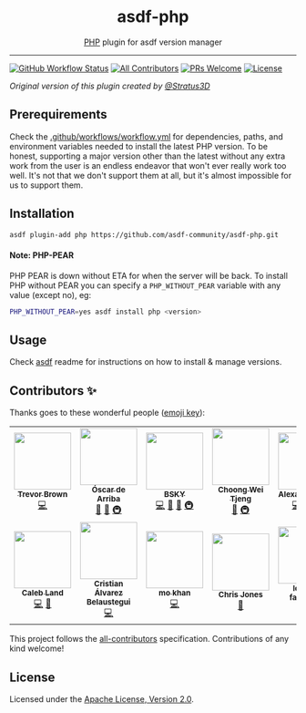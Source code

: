 <div align="center">
<h1>asdf-php</h1>
<span><a href="https://www.php.net">PHP</a> plugin for asdf version manager</span>
</div>
<hr />

[![GitHub Workflow Status](https://img.shields.io/github/workflow/status/asdf-community/asdf-php/Main%20workflow?style=flat-square)](https://github.com/asdf-community/asdf-php/actions)
[![All Contributors](https://img.shields.io/badge/all_contributors-14-orange.svg?style=flat-square)](#contributors-)
[![PRs Welcome](https://img.shields.io/badge/PRs-welcome-brightgreen.svg?style=flat-square)](http://makeapullrequest.com)
[![License](https://img.shields.io/github/license/asdf-community/asdf-php?style=flat-square&color=brightgreen)](https://github.com/asdf-community/asdf-php/blob/master/LICENSE)

_Original version of this plugin created by
[@Stratus3D](https://github.com/Stratus3D)_

## Prerequirements

Check the [.github/workflows/workflow.yml](.github/workflows/workflow.yml) for
dependencies, paths, and environment variables needed to install the latest PHP
version. To be honest, supporting a major version other than the latest without
any extra work from the user is an endless endeavor that won't ever really work
too well. It's not that we don't support them at all, but it's almost impossible
for us to support them.

## Installation

```bash
asdf plugin-add php https://github.com/asdf-community/asdf-php.git
```

#### Note: PHP-PEAR

PHP PEAR is down without ETA for when the server will be back. To install PHP
without PEAR you can specify a `PHP_WITHOUT_PEAR` variable with any value
(except no), eg:

```bash
PHP_WITHOUT_PEAR=yes asdf install php <version>
```

## Usage

Check [asdf](https://github.com/asdf-vm/asdf) readme for instructions on how to
install & manage versions.

## Contributors ✨

Thanks goes to these wonderful people
([emoji key](https://allcontributors.org/docs/en/emoji-key)):

<!-- ALL-CONTRIBUTORS-LIST:START - Do not remove or modify this section -->
<!-- prettier-ignore-start -->
<!-- markdownlint-disable -->
<table>
  <tr>
    <td align="center"><a href="https://stratus3d.com/"><img src="https://avatars1.githubusercontent.com/u/1520926?v=4" width="100px;" alt=""/><br /><sub><b>Trevor Brown</b></sub></a><br /><a href="https://github.com/asdf-community/asdf-php/commits?author=Stratus3D" title="Code">💻</a></td>
    <td align="center"><a href="https://oscardearriba.com"><img src="https://avatars3.githubusercontent.com/u/563391?v=4" width="100px;" alt=""/><br /><sub><b>Óscar de Arriba</b></sub></a><br /><a href="https://github.com/asdf-community/asdf-php/commits?author=odarriba" title="Documentation">📖</a> <a href="#maintenance-odarriba" title="Maintenance">🚧</a> <a href="#infra-odarriba" title="Infrastructure (Hosting, Build-Tools, etc)">🚇</a></td>
    <td align="center"><a href="https://bsky.moe"><img src="https://avatars3.githubusercontent.com/u/38746192?v=4" width="100px;" alt=""/><br /><sub><b>BSKY</b></sub></a><br /><a href="https://github.com/asdf-community/asdf-php/commits?author=imbsky" title="Code">💻</a> <a href="https://github.com/asdf-community/asdf-php/commits?author=imbsky" title="Documentation">📖</a> <a href="#maintenance-imbsky" title="Maintenance">🚧</a> <a href="#infra-imbsky" title="Infrastructure (Hosting, Build-Tools, etc)">🚇</a></td>
    <td align="center"><a href="https://www.bixels.nl"><img src="https://avatars1.githubusercontent.com/u/334814?v=4" width="100px;" alt=""/><br /><sub><b>Choong Wei Tjeng</b></sub></a><br /><a href="https://github.com/asdf-community/asdf-php/commits?author=bixelsnl" title="Documentation">📖</a> <a href="#infra-bixelsnl" title="Infrastructure (Hosting, Build-Tools, etc)">🚇</a></td>
    <td align="center"><a href="http://eher.com.br"><img src="https://avatars0.githubusercontent.com/u/398034?v=4" width="100px;" alt=""/><br /><sub><b>Alexandre Eher</b></sub></a><br /><a href="https://github.com/asdf-community/asdf-php/commits?author=EHER" title="Code">💻</a> <a href="https://github.com/asdf-community/asdf-php/commits?author=EHER" title="Documentation">📖</a> <a href="#infra-EHER" title="Infrastructure (Hosting, Build-Tools, etc)">🚇</a></td>
    <td align="center"><a href="http://salzsee.info"><img src="https://avatars0.githubusercontent.com/u/99911?v=4" width="100px;" alt=""/><br /><sub><b>Ben Rexin</b></sub></a><br /><a href="https://github.com/asdf-community/asdf-php/commits?author=salzig" title="Code">💻</a> <a href="https://github.com/asdf-community/asdf-php/commits?author=salzig" title="Documentation">📖</a></td>
    <td align="center"><a href="https://turnintocoders.it"><img src="https://avatars3.githubusercontent.com/u/65402?v=4" width="100px;" alt=""/><br /><sub><b>Matteo Giaccone</b></sub></a><br /><a href="https://github.com/asdf-community/asdf-php/commits?author=matjack1" title="Documentation">📖</a> <a href="#infra-matjack1" title="Infrastructure (Hosting, Build-Tools, etc)">🚇</a></td>
  </tr>
  <tr>
    <td align="center"><a href="http://caleb.fm"><img src="https://avatars1.githubusercontent.com/u/4692?v=4" width="100px;" alt=""/><br /><sub><b>Caleb Land</b></sub></a><br /><a href="https://github.com/asdf-community/asdf-php/commits?author=caleb" title="Code">💻</a> <a href="https://github.com/asdf-community/asdf-php/commits?author=caleb" title="Documentation">📖</a></td>
    <td align="center"><a href="https://medium.com/@belaustegui"><img src="https://avatars3.githubusercontent.com/u/2965623?v=4" width="100px;" alt=""/><br /><sub><b>Cristian Álvarez Belaustegui</b></sub></a><br /><a href="https://github.com/asdf-community/asdf-php/commits?author=crbelaus" title="Code">💻</a></td>
    <td align="center"><a href="https://www.mokhan.ca"><img src="https://avatars1.githubusercontent.com/u/80475?v=4" width="100px;" alt=""/><br /><sub><b>mo khan</b></sub></a><br /><a href="https://github.com/asdf-community/asdf-php/commits?author=mokhan" title="Code">💻</a></td>
    <td align="center"><a href="http://christopherjones.us"><img src="https://avatars0.githubusercontent.com/u/115515?v=4" width="100px;" alt=""/><br /><sub><b>Chris Jones</b></sub></a><br /><a href="https://github.com/asdf-community/asdf-php/commits?author=magikid" title="Documentation">📖</a></td>
    <td align="center"><a href="https://me.baldarn.com/"><img src="https://avatars0.githubusercontent.com/u/2814802?v=4" width="100px;" alt=""/><br /><sub><b>lorenzo farnararo</b></sub></a><br /><a href="https://github.com/asdf-community/asdf-php/commits?author=baldarn" title="Code">💻</a></td>
    <td align="center"><a href="https://github.com/j-dexx"><img src="https://avatars3.githubusercontent.com/u/6691543?v=4" width="100px;" alt=""/><br /><sub><b>James</b></sub></a><br /><a href="https://github.com/asdf-community/asdf-php/commits?author=j-dexx" title="Code">💻</a></td>
    <td align="center"><a href="https://trevorsuarez.com/"><img src="https://avatars3.githubusercontent.com/u/742384?v=4" width="100px;" alt=""/><br /><sub><b>Trevor N. Suarez</b></sub></a><br /><a href="https://github.com/asdf-community/asdf-php/commits?author=Rican7" title="Code">💻</a></td>
  </tr>
</table>

<!-- markdownlint-enable -->
<!-- prettier-ignore-end -->
<!-- ALL-CONTRIBUTORS-LIST:END -->

This project follows the
[all-contributors](https://github.com/all-contributors/all-contributors)
specification. Contributions of any kind welcome!

## License

Licensed under the
[Apache License, Version 2.0](https://www.apache.org/licenses/LICENSE-2.0).
